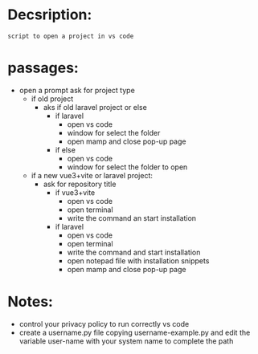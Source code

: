 # Decsription:
    script to open a project in vs code 

# passages:
- open a prompt ask for project type
  - if old project
    - aks if old laravel project or else
      - if laravel
        - open vs code
        - window for select the folder
        - open mamp and close pop-up page
      - if else
        -  open vs code
        -  window for select the folder to open
  - if a new vue3+vite or laravel project:
    - ask for repository title
      - if vue3+vite
        - open vs code
        - open terminal 
        - write the command an start installation
      - if laravel
        - open vs code
        - open terminal
        - write the command and start installation
        - open notepad file with installation snippets
        - open mamp and close pop-up page

# Notes:
- control your privacy policy to run correctly vs code
- create a username.py file copying username-example.py and edit the variable user-name with your system name to complete the path